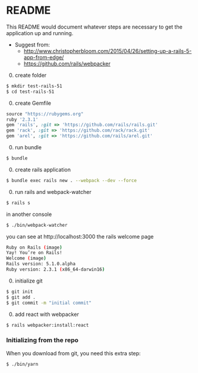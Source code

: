 # README

This README would document whatever steps are necessary to get the
application up and running.

* Suggest from:
  * http://www.christopherbloom.com/2015/04/26/setting-up-a-rails-5-app-from-edge/
  * https://github.com/rails/webpacker

0. create folder

  ```sh
  $ mkdir test-rails-51
  $ cd test-rails-51
  ```
0. create Gemfile

  ```ruby
  source "https://rubygems.org"
  ruby '2.3.1'
  gem 'rails', :git => 'https://github.com/rails/rails.git'
  gem 'rack', :git => 'https://github.com/rack/rack.git'
  gem 'arel', :git => 'https://github.com/rails/arel.git'
  ```
0. run bundle

  ```sh
  $ bundle
  ```
0. create rails application

  ```sh
  $ bundle exec rails new . --webpack --dev --force
  ```
0. run rails and webpack-watcher

  ```sh
  $ rails s
  ```
  in another console

  ```sh
  $ ./bin/webpack-watcher
  ```
  you can see at http://localhost:3000 the rails welcome page

  ```sh
  Ruby on Rails (image)
  Yay! You’re on Rails!
  Welcome (image)
  Rails version: 5.1.0.alpha
  Ruby version: 2.3.1 (x86_64-darwin16)
  ```

0. initialize git

  ```sh
  $ git init
  $ git add .
  $ git commit -m "initial commit"
  ```
0. add react with webpacker

  ```sh
  $ rails webpacker:install:react
  ```

### Initializing from the repo

When you download from git, you need this extra step:

  ```sh
  $ ./bin/yarn
  ```

